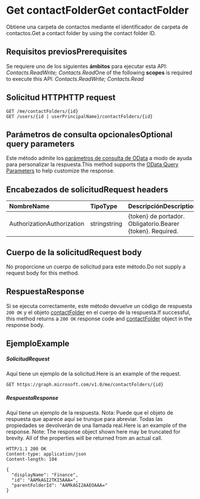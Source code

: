 # <a name="get-contactfolder"></a><span data-ttu-id="65cb0-101">Get contactFolder</span><span class="sxs-lookup"><span data-stu-id="65cb0-101">Get contactFolder</span></span>

<span data-ttu-id="65cb0-102">Obtiene una carpeta de contactos mediante el identificador de carpeta de contactos.</span><span class="sxs-lookup"><span data-stu-id="65cb0-102">Get a contact folder by using the contact folder ID.</span></span>
## <a name="prerequisites"></a><span data-ttu-id="65cb0-103">Requisitos previos</span><span class="sxs-lookup"><span data-stu-id="65cb0-103">Prerequisites</span></span>
<span data-ttu-id="65cb0-104">Se requiere uno de los siguientes **ámbitos** para ejecutar esta API: *Contacts.ReadWrite; Contacts.Read*</span><span class="sxs-lookup"><span data-stu-id="65cb0-104">One of the following **scopes** is required to execute this API: *Contacts.ReadWrite; Contacts.Read*</span></span>
## <a name="http-request"></a><span data-ttu-id="65cb0-105">Solicitud HTTP</span><span class="sxs-lookup"><span data-stu-id="65cb0-105">HTTP request</span></span>
<!-- { "blockType": "ignored" } -->
```http
GET /me/contactFolders/{id}
GET /users/{id | userPrincipalName}/contactFolders/{id}
```
## <a name="optional-query-parameters"></a><span data-ttu-id="65cb0-106">Parámetros de consulta opcionales</span><span class="sxs-lookup"><span data-stu-id="65cb0-106">Optional query parameters</span></span>
<span data-ttu-id="65cb0-107">Este método admite los [parámetros de consulta de OData](http://developer.microsoft.com/en-us/graph/docs/overview/query_parameters) a modo de ayuda para personalizar la respuesta.</span><span class="sxs-lookup"><span data-stu-id="65cb0-107">This method supports the [OData Query Parameters](http://developer.microsoft.com/en-us/graph/docs/overview/query_parameters) to help customize the response.</span></span>
## <a name="request-headers"></a><span data-ttu-id="65cb0-108">Encabezados de solicitud</span><span class="sxs-lookup"><span data-stu-id="65cb0-108">Request headers</span></span>
| <span data-ttu-id="65cb0-109">Nombre</span><span class="sxs-lookup"><span data-stu-id="65cb0-109">Name</span></span>       | <span data-ttu-id="65cb0-110">Tipo</span><span class="sxs-lookup"><span data-stu-id="65cb0-110">Type</span></span> | <span data-ttu-id="65cb0-111">Descripción</span><span class="sxs-lookup"><span data-stu-id="65cb0-111">Description</span></span>|
|:-----------|:------|:----------|
| <span data-ttu-id="65cb0-112">Authorization</span><span class="sxs-lookup"><span data-stu-id="65cb0-112">Authorization</span></span>  | <span data-ttu-id="65cb0-113">string</span><span class="sxs-lookup"><span data-stu-id="65cb0-113">string</span></span>  | <span data-ttu-id="65cb0-p101">{token} de portador. Obligatorio.</span><span class="sxs-lookup"><span data-stu-id="65cb0-p101">Bearer {token}. Required.</span></span> |

## <a name="request-body"></a><span data-ttu-id="65cb0-116">Cuerpo de la solicitud</span><span class="sxs-lookup"><span data-stu-id="65cb0-116">Request body</span></span>
<span data-ttu-id="65cb0-117">No proporcione un cuerpo de solicitud para este método.</span><span class="sxs-lookup"><span data-stu-id="65cb0-117">Do not supply a request body for this method.</span></span>

## <a name="response"></a><span data-ttu-id="65cb0-118">Respuesta</span><span class="sxs-lookup"><span data-stu-id="65cb0-118">Response</span></span>

<span data-ttu-id="65cb0-119">Si se ejecuta correctamente, este método devuelve un código de respuesta `200 OK` y el objeto [contactFolder](../resources/contactfolder.md) en el cuerpo de la respuesta.</span><span class="sxs-lookup"><span data-stu-id="65cb0-119">If successful, this method returns a `200 OK` response code and [contactFolder](../resources/contactfolder.md) object in the response body.</span></span>
## <a name="example"></a><span data-ttu-id="65cb0-120">Ejemplo</span><span class="sxs-lookup"><span data-stu-id="65cb0-120">Example</span></span>
##### <a name="request"></a><span data-ttu-id="65cb0-121">Solicitud</span><span class="sxs-lookup"><span data-stu-id="65cb0-121">Request</span></span>
<span data-ttu-id="65cb0-122">Aquí tiene un ejemplo de la solicitud.</span><span class="sxs-lookup"><span data-stu-id="65cb0-122">Here is an example of the request.</span></span>
<!-- {
  "blockType": "request",
  "name": "get_contactfolder"
}-->
```http
GET https://graph.microsoft.com/v1.0/me/contactFolders/{id}
```
##### <a name="response"></a><span data-ttu-id="65cb0-123">Respuesta</span><span class="sxs-lookup"><span data-stu-id="65cb0-123">Response</span></span>
<span data-ttu-id="65cb0-p102">Aquí tiene un ejemplo de la respuesta. Nota: Puede que el objeto de respuesta que aparece aquí se trunque para abreviar. Todas las propiedades se devolverán de una llamada real.</span><span class="sxs-lookup"><span data-stu-id="65cb0-p102">Here is an example of the response. Note: The response object shown here may be truncated for brevity. All of the properties will be returned from an actual call.</span></span>
<!-- {
  "blockType": "response",
  "truncated": true,
  "@odata.type": "microsoft.graph.contactFolder"
} -->
```http
HTTP/1.1 200 OK
Content-type: application/json
Content-length: 104

{
  "displayName": "Finance",
  "id": "AAMkAGI2TKI5AAA=",
  "parentFolderId": "AAMkAGI2AAEOAAA="
}
```

<!-- uuid: 8fcb5dbc-d5aa-4681-8e31-b001d5168d79
2015-10-25 14:57:30 UTC -->
<!-- {
  "type": "#page.annotation",
  "description": "Get contactFolder",
  "keywords": "",
  "section": "documentation",
  "tocPath": ""
}-->
